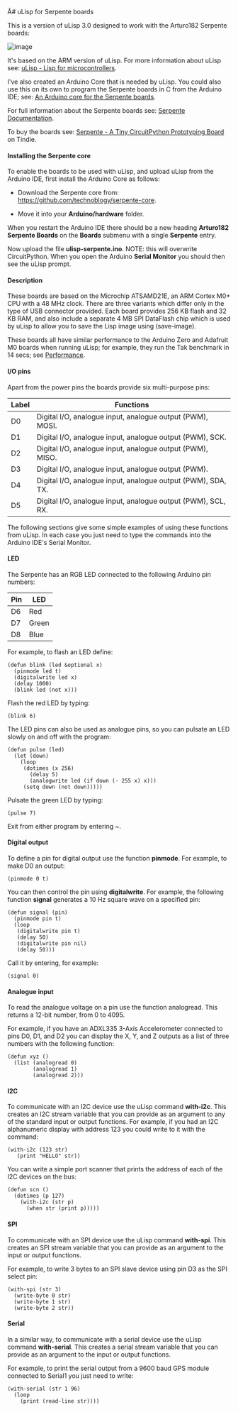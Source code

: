 Â# uLisp for Serpente boards

This is a version of uLisp 3.0 designed to work with the Arturo182 Serpente boards:

![image](http://www.ulisp.com/pictures/3j/Serpente-small.jpg)

It's based on the ARM version of uLisp. For more information about uLisp see: [uLisp - Lisp for microcontrollers](http://www.ulisp.com/show?3M).

I've also created an Arduino Core that is needed by uLisp. You could also use this on its own to program the Serpente boards in C from the Arduino IDE; see: [An Arduino core for the Serpente boards](https://github.com/technoblogy/serpente-core).

For full information about the Serpente boards see: [Serpente Documentation](https://serpente.solder.party).

To buy the boards see: [Serpente - A Tiny CircuitPython Prototyping Board](https://www.tindie.com/products/arturo182/serpente-a-tiny-circuitpython-prototyping-board/) on Tindie.

#### Installing the Serpente core

To enable the boards to be used with uLisp, and upload uLisp from the Arduino IDE, first install the Arduino Core as follows:

* Download the Serpente core from: https://github.com/technoblogy/serpente-core.

* Move it into your **Arduino/hardware** folder.

When you restart the Arduino IDE there should be a new heading **Arturo182 Serpente Boards** on the **Boards** submenu with a single **Serpente** entry.

Now upload the file **ulisp-serpente.ino**. NOTE: this will overwrite CircuitPython. When you open the Arduino **Serial Monitor** you should then see the uLisp prompt.

#### Description

These boards are based on the Microchip ATSAMD21E, an ARM Cortex M0+ CPU with a 48 MHz clock. There are three variants which differ only in the type of USB connector provided. Each board provides 256 KB flash and 32 KB RAM, and also include a separate 4 MB SPI DataFlash chip which is used by uLisp to allow you to save the Lisp image using (save-image).

These boards all have similar performance to the Arduino Zero and Adafruit M0 boards when running uLisp; for example, they run the Tak benchmark in 14 secs; see [Performance](http://www.ulisp.com/show?3M#performance).

#### I/O pins

Apart from the power pins the boards provide six multi-purpose pins:

| Label | Functions |
| ----- | --------- |
| D0 | Digital I/O, analogue input, analogue output (PWM), MOSI. |
| D1 | Digital I/O, analogue input, analogue output (PWM), SCK. |
| D2 | Digital I/O, analogue input, analogue output (PWM), MISO. |
| D3 | Digital I/O, analogue input, analogue output (PWM). |
| D4 | Digital I/O, analogue input, analogue output (PWM), SDA, TX. |
| D5 | Digital I/O, analogue input, analogue output (PWM), SCL, RX. |

The following sections give some simple examples of using these functions from uLisp. In each case you just need to type the commands into the Arduino IDE's Serial Monitor.

#### LED

The Serpente has an RGB LED connected to the following Arduino pin numbers:

| Pin | LED |
| --- | --------- |
| D6 | Red |
| D7 | Green |
| D8 | Blue |

For example, to flash an LED define:

````text
(defun blink (led &optional x)
  (pinmode led t)
  (digitalwrite led x)
  (delay 1000)
  (blink led (not x)))
````
Flash the red LED by typing:

    (blink 6)

The LED pins can also be used as analogue pins, so you can pulsate an LED slowly on and off with the program:
````text
(defun pulse (led)
  (let (down)
    (loop
     (dotimes (x 256)
       (delay 5)
       (analogwrite led (if down (- 255 x) x)))
     (setq down (not down)))))
````
Pulsate the green LED by typing:

    (pulse 7)

Exit from either program by entering ~.

#### Digital output

To define a pin for digital output use the function **pinmode**. For example, to make D0 an output:

    (pinmode 0 t)

You can then control the pin using **digitalwrite**. For example, the following function **signal** generates a 10 Hz square wave on a specified pin:
````text
(defun signal (pin)
  (pinmode pin t)
  (loop
   (digitalwrite pin t)
   (delay 50)
   (digitalwrite pin nil)
   (delay 50)))
````
Call it by entering, for example:

    (signal 0)

#### Analogue input

To read the analogue voltage on a pin use the function analogread. This returns a 12-bit number, from 0 to 4095.

For example, if you have an ADXL335 3-Axis Accelerometer connected to pins D0, D1, and D2 you can display the X, Y, and Z outputs as a list of three numbers with the following function:
````text
(defun xyz ()
  (list (analogread 0)
        (analogread 1)
        (analogread 2)))
````

#### I2C

To communicate with an I2C device use the uLisp command **with-i2c**. This creates an I2C stream variable that you can provide as an argument to any of the standard input or output functions. For example, if you had an I2C alphanumeric display with address 123 you could write to it with the command:
````text
(with-i2c (123 str)
   (print "HELLO" str))
````
You can write a simple port scanner that prints the address of each of the I2C devices on the bus:
````text
(defun scn ()
  (dotimes (p 127)
    (with-i2c (str p)
      (when str (print p)))))
````
#### SPI

To communicate with an SPI device use the uLisp command **with-spi**. This creates an SPI stream variable that you can provide as an argument to the input or output functions.

For example, to write 3 bytes to an SPI slave device using pin D3 as the SPI select pin:
````text
(with-spi (str 3)
  (write-byte 0 str)
  (write-byte 1 str)
  (write-byte 2 str))
````
#### Serial

In a similar way, to communicate with a serial device use the uLisp command **with-serial**. This creates a serial stream variable that you can provide as an argument to the input or output functions.

For example, to print the serial output from a 9600 baud GPS module connected to Serial1 you just need to write:
````text
(with-serial (str 1 96)
  (loop
    (print (read-line str))))
````
